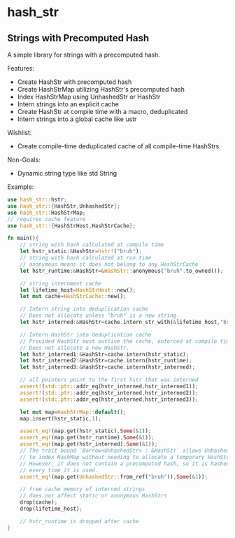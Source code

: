 hash_str
========

## Strings with Precomputed Hash

A simple library for strings with a precomputed hash.

Features:
- Create HashStr with precomputed hash
- Create HashStrMap utilizing HashStr's precomputed hash
- Index HashStrMap using UnhashedStr or HashStr
- Intern strings into an explicit cache
- Create HashStr at compile time with a macro, deduplicated
- Intern strings into a global cache like ustr

Wishlist:
- Create compile-time deduplicated cache of all compile-time HashStrs

Non-Goals:
- Dynamic string type like std String

Example:
```rust
use hash_str::hstr;
use hash_str::{HashStr,UnhashedStr};
use hash_str::HashStrMap;
// requires cache feature
use hash_str::{HashStrHost,HashStrCache};

fn main(){
	// string with hash calculated at compile time
	let hstr_static:&HashStr=hstr!("bruh");
	// string with hash calculated at run time
	// anonymous means it does not belong to any HashStrCache
	let hstr_runtime:&HashStr=&HashStr::anonymous("bruh".to_owned());

	// string internment cache
	let lifetime_host=HashStrHost::new();
	let mut cache=HashStrCache::new();

	// Intern string into deduplication cache
	// Does not allocate unless "bruh" is a new string
	let hstr_interned:&HashStr=cache.intern_str_with(&lifetime_host,"bruh");

	// Intern HashStr into deduplication cache
	// Provided HashStr must outlive the cache, enforced at compile time
	// Does not allocate a new HashStr.
	let hstr_interned1:&HashStr=cache.intern(hstr_static);
	let hstr_interned2:&HashStr=cache.intern(hstr_runtime);
	let hstr_interned3:&HashStr=cache.intern(hstr_interned);

	// all pointers point to the first hstr that was interned
	assert!(std::ptr::addr_eq(hstr_interned,hstr_interned1));
	assert!(std::ptr::addr_eq(hstr_interned,hstr_interned2));
	assert!(std::ptr::addr_eq(hstr_interned,hstr_interned3));

	let mut map=HashStrMap::default();
	map.insert(hstr_static,1);

	assert_eq!(map.get(hstr_static),Some(&1));
	assert_eq!(map.get(hstr_runtime),Some(&1));
	assert_eq!(map.get(hstr_interned),Some(&1));
	// The trait bound `Borrow<UnhashedStr> : &HashStr` allows UnhashedStr
	// to index HashMap without needing to allocate a temporary HashStr.
	// However, it does not contain a precomputed hash, so it is hashed
	// every time it is used.
	assert_eq!(map.get(UnhashedStr::from_ref("bruh")),Some(&1));

	// free cache memory of interned strings
	// does not affect static or anonymous HashStrs
	drop(cache);
	drop(lifetime_host);

	// hstr_runtime is dropped after cache
}
```
